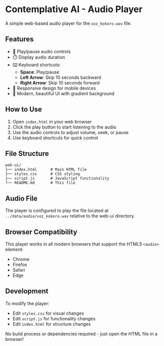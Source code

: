 # Contemplative AI - Audio Player

A simple web-based audio player for the `voz_kokoro.wav` file.

## Features

- 🎵 Play/pause audio controls
- ⏱️ Display audio duration
- ⌨️ Keyboard shortcuts:
  - **Space**: Play/pause
  - **Left Arrow**: Skip 10 seconds backward
  - **Right Arrow**: Skip 10 seconds forward
- 📱 Responsive design for mobile devices
- 🎨 Modern, beautiful UI with gradient background

## How to Use

1. Open `index.html` in your web browser
2. Click the play button to start listening to the audio
3. Use the audio controls to adjust volume, seek, or pause
4. Use keyboard shortcuts for quick control

## File Structure

```
web-ui/
├── index.html      # Main HTML file
├── styles.css      # CSS styling
├── script.js       # JavaScript functionality
└── README.md       # This file
```

## Audio File

The player is configured to play the file located at `../data/audio/voz_kokoro.wav` relative to the web-ui directory.

## Browser Compatibility

This player works in all modern browsers that support the HTML5 `<audio>` element:
- Chrome
- Firefox
- Safari
- Edge

## Development

To modify the player:
- Edit `styles.css` for visual changes
- Edit `script.js` for functionality changes
- Edit `index.html` for structure changes

No build process or dependencies required - just open the HTML file in a browser! 
